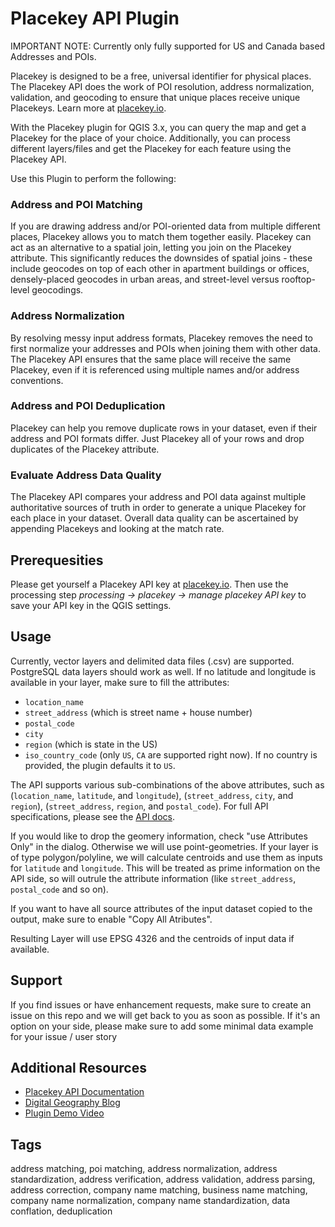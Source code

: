 # Placekey API Plugin

IMPORTANT NOTE: Currently only fully supported for US and Canada based Addresses and POIs.

Placekey is designed to be a free, universal identifier for physical places. The Placekey API does the work of POI resolution, address normalization, validation, and geocoding to ensure that unique places receive unique Placekeys. Learn more at <a href="https://www.placekey.io/">placekey.io</a>.

With the Placekey plugin for QGIS 3.x, you can query the map and get a Placekey for the place of your choice. Additionally, you can process different layers/files and get the Placekey for each feature using the Placekey API.

Use this Plugin to perform the following:

### Address and POI Matching

If you are drawing address and/or POI-oriented data from multiple different places, Placekey allows you to match them together easily. Placekey can act as an alternative to a spatial join, letting you join on the Placekey attribute. This significantly reduces the downsides of spatial joins - these include geocodes on top of each other in apartment buildings or offices, densely-placed geocodes in urban areas, and street-level versus rooftop-level geocodings.

### Address Normalization

By resolving messy input address formats, Placekey removes the need to first normalize your addresses and POIs when joining them with other data. The Placekey API ensures that the same place will receive the same Placekey, even if it is referenced using multiple names and/or address conventions.

### Address and POI Deduplication

Placekey can help you remove duplicate rows in your dataset, even if their address and POI formats differ. Just Placekey all of your rows and drop duplicates of the Placekey attribute.

### Evaluate Address Data Quality

The Placekey API compares your address and POI data against multiple authoritative sources of truth in order to generate a unique Placekey for each place in your dataset. Overall data quality can be ascertained by appending Placekeys and looking at the match rate.


## Prerequesities
Please get yourself a Placekey API key at <a href="https://dev.placekey.io/default/register">placekey.io</a>. Then use the processing step <i>processing -> placekey -> manage placekey API key</i> to save your API key in the QGIS settings.

## Usage

Currently, vector layers and delimited data files (.csv) are supported. PostgreSQL data layers should work as well. If no latitude and longitude is available in your layer, make sure to fill the attributes:
- `location_name`
- `street_address` (which is street name + house number)
- `postal_code`
- `city`
- `region` (which is state in the US)
- `iso_country_code` (only `US`, `CA` are supported right now). If no country is provided, the plugin defaults it to `US`.

The API supports various sub-combinations of the above attributes, such as (`location_name`, `latitude`, and `longitude`), (`street_address`, `city`, and `region`), (`street_address`, `region`, and `postal_code`). For full API specifications, please see the <a href="https://docs.placekey.io/">API docs</a>.

If you would like to drop the geomery information, check "use Attributes Only" in the dialog. Otherwise we will use point-geometries. If your layer is of type polygon/polyline, we will calculate centroids and use them as inputs for `latitude` and `longitude`. This will be treated as prime information on the API side, so will outrule the attribute information (like `street_address`, `postal_code` and so on). 

If you want to have all source attributes of the input dataset copied to the output, make sure to enable "Copy All Atributes".

Resulting Layer will use EPSG 4326 and the centroids of input data if available.

## Support
If you find issues or have enhancement requests, make sure to create an issue on this repo and we will get back to you as soon as possible. If it's an option on your side, please make sure to add some minimal data example for your issue / user story

## Additional Resources
- <a href="https://docs.placekey.io/">Placekey API Documentation</a>
- <a href="https://digital-geography.com/joining-data-with-the-placekey-qgis-plugin/">Digital Geography Blog</a>
- <a href="https://www.youtube.com/watch?v=MD0khQxYaZE&feature=emb_title">Plugin Demo Video</a>

## Tags

address matching, poi matching, address normalization, address standardization, address verification, address validation, address parsing, address correction, company name matching, business name matching, company name normalization, company name standardization, data conflation, deduplication
